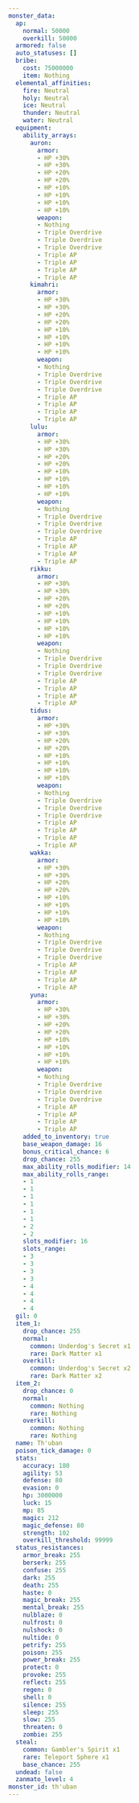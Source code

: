 ```yaml
---
monster_data:
  ap:
    normal: 50000
    overkill: 50000
  armored: false
  auto_statuses: []
  bribe:
    cost: 75000000
    item: Nothing
  elemental_affinities:
    fire: Neutral
    holy: Neutral
    ice: Neutral
    thunder: Neutral
    water: Neutral
  equipment:
    ability_arrays:
      auron:
        armor:
        - HP +30%
        - HP +30%
        - HP +20%
        - HP +20%
        - HP +10%
        - HP +10%
        - HP +10%
        - HP +10%
        weapon:
        - Nothing
        - Triple Overdrive
        - Triple Overdrive
        - Triple Overdrive
        - Triple AP
        - Triple AP
        - Triple AP
        - Triple AP
      kimahri:
        armor:
        - HP +30%
        - HP +30%
        - HP +20%
        - HP +20%
        - HP +10%
        - HP +10%
        - HP +10%
        - HP +10%
        weapon:
        - Nothing
        - Triple Overdrive
        - Triple Overdrive
        - Triple Overdrive
        - Triple AP
        - Triple AP
        - Triple AP
        - Triple AP
      lulu:
        armor:
        - HP +30%
        - HP +30%
        - HP +20%
        - HP +20%
        - HP +10%
        - HP +10%
        - HP +10%
        - HP +10%
        weapon:
        - Nothing
        - Triple Overdrive
        - Triple Overdrive
        - Triple Overdrive
        - Triple AP
        - Triple AP
        - Triple AP
        - Triple AP
      rikku:
        armor:
        - HP +30%
        - HP +30%
        - HP +20%
        - HP +20%
        - HP +10%
        - HP +10%
        - HP +10%
        - HP +10%
        weapon:
        - Nothing
        - Triple Overdrive
        - Triple Overdrive
        - Triple Overdrive
        - Triple AP
        - Triple AP
        - Triple AP
        - Triple AP
      tidus:
        armor:
        - HP +30%
        - HP +30%
        - HP +20%
        - HP +20%
        - HP +10%
        - HP +10%
        - HP +10%
        - HP +10%
        weapon:
        - Nothing
        - Triple Overdrive
        - Triple Overdrive
        - Triple Overdrive
        - Triple AP
        - Triple AP
        - Triple AP
        - Triple AP
      wakka:
        armor:
        - HP +30%
        - HP +30%
        - HP +20%
        - HP +20%
        - HP +10%
        - HP +10%
        - HP +10%
        - HP +10%
        weapon:
        - Nothing
        - Triple Overdrive
        - Triple Overdrive
        - Triple Overdrive
        - Triple AP
        - Triple AP
        - Triple AP
        - Triple AP
      yuna:
        armor:
        - HP +30%
        - HP +30%
        - HP +20%
        - HP +20%
        - HP +10%
        - HP +10%
        - HP +10%
        - HP +10%
        weapon:
        - Nothing
        - Triple Overdrive
        - Triple Overdrive
        - Triple Overdrive
        - Triple AP
        - Triple AP
        - Triple AP
        - Triple AP
    added_to_inventory: true
    base_weapon_damage: 16
    bonus_critical_chance: 6
    drop_chance: 255
    max_ability_rolls_modifier: 14
    max_ability_rolls_range:
    - 1
    - 1
    - 1
    - 1
    - 1
    - 1
    - 2
    - 2
    slots_modifier: 16
    slots_range:
    - 3
    - 3
    - 3
    - 3
    - 4
    - 4
    - 4
    - 4
  gil: 0
  item_1:
    drop_chance: 255
    normal:
      common: Underdog's Secret x1
      rare: Dark Matter x1
    overkill:
      common: Underdog's Secret x2
      rare: Dark Matter x2
  item_2:
    drop_chance: 0
    normal:
      common: Nothing
      rare: Nothing
    overkill:
      common: Nothing
      rare: Nothing
  name: Th'uban
  poison_tick_damage: 0
  stats:
    accuracy: 180
    agility: 53
    defense: 80
    evasion: 0
    hp: 3000000
    luck: 15
    mp: 85
    magic: 212
    magic_defense: 80
    strength: 102
    overkill_threshold: 99999
  status_resistances:
    armor_break: 255
    berserk: 255
    confuse: 255
    dark: 255
    death: 255
    haste: 0
    magic_break: 255
    mental_break: 255
    nulblaze: 0
    nulfrost: 0
    nulshock: 0
    nultide: 0
    petrify: 255
    poison: 255
    power_break: 255
    protect: 0
    provoke: 255
    reflect: 255
    regen: 0
    shell: 0
    silence: 255
    sleep: 255
    slow: 255
    threaten: 0
    zombie: 255
  steal:
    common: Gambler's Spirit x1
    rare: Teleport Sphere x1
    base_chance: 255
  undead: false
  zanmato_level: 4
monster_id: th'uban
---
```

